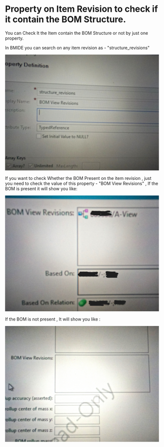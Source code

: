 # Property on Item Revision to check if it contain the BOM Structure.

You can Check It the Item contain the BOM Structure or not by just one property.

In BMIDE you can search on any item revision as - "structure_revisions"

<img src="../images/19_7_1.JPG" alt="BMIDE Property" width="600"/>

If you want to check Whether the BOM Present on the item revision , just you need to check the value of this property - "BOM View Revisions" , If the BOM is present it will show you like:

<img src="../images/19_7_2.JPG" alt="BMIDE Property" width="600"/>

If the BOM is not present , It will show you like :

<img src="../images/19_7_3.JPG" alt="BMIDE Property" width="600"/>
